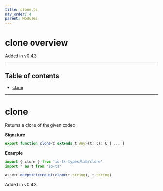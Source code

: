 ```yaml
---
title: clone.ts
nav_order: 4
parent: Modules
---
```


# clone overview

Added in v0.4.3

---

<h2 class="text-delta">Table of contents</h2>

- [clone](#clone)

---

# clone

Returns a clone of the given codec

**Signature**

```ts
export function clone<C extends t.Any>(t: C): C { ... }
```

**Example**

```ts
import { clone } from 'io-ts-types/lib/clone'
import * as t from 'io-ts'

assert.deepStrictEqual(clone(t.string), t.string)
```

Added in v0.4.3
